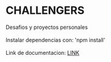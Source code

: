 # CHALLENGERS
Desafios y proyectos personales <br><br>
Instalar dependencias con: 'npm install' <br><br>
Link de documentacion: <a href='https://documenter.getpostman.com/view/21713862/2s83f5ktiB' target='black'>LINK</a>
